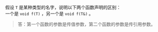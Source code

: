 假设 `T` 是某种类型的名字，说明以下两个函数声明的区别：  
一个是 `void f(T)` ，另一个是 `void f(T&)` 。

> 答：第一个函数的参数是传值参数，第二个函数的参数是传引用参数。
